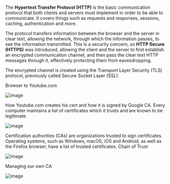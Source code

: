 The **Hypertext Transfer Protocol (HTTP)** is the basic communication protocol that both clients and servers must implement in order to be able to communicate. It covers things such as requests and responses, sessions, caching, authentication and more. 

The protocol transfers information between the browser and the server in clear text, allowing the network, through which the information passes, to see the information transmitted. This is a security concern, so **HTTP Secure (HTTPS)** was introduced, allowing the client and the server to first establish an encrypted communication channel, and then pass the clear text HTTP messages through it, effectively protecting them from eavesdropping.

The encrypted channel is created using the Transport Layer Security (TLS) protocol, previously called Secure Socket Layer (SSL).

Browser to Youtube.com

![image](https://user-images.githubusercontent.com/19663316/116873789-e038e000-ac35-11eb-84f0-7ffea094363c.png)

How Youtube.com creates his cert and how it is signed by Google CA. Every computer maintains a list of certificates which it trusts and are known to be legitimate.

![image](https://user-images.githubusercontent.com/19663316/116874052-49205800-ac36-11eb-8938-3147947d097a.png)

Certification authorities (CAs) are organizations trusted to sign certificates. Operating systems, such as Windows, macOS, iOS and Android, as well as the Firefox browser, have a list of trusted certificates. Chain of Trust

![image](https://user-images.githubusercontent.com/19663316/116874842-994bea00-ac37-11eb-8ce9-6cd99688b5e0.png)


Managing our own CA

![image](https://user-images.githubusercontent.com/19663316/116874430-f1362100-ac36-11eb-8d98-46fab9eb6fae.png)
